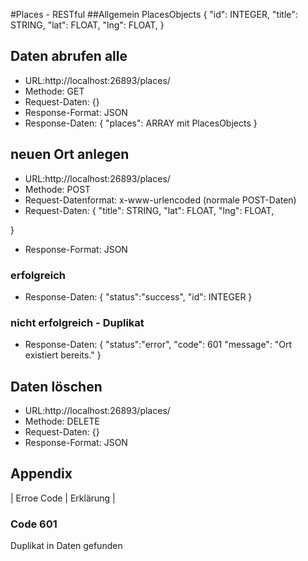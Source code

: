 #Places - RESTful
##Allgemein
PlacesObjects {
  "id": INTEGER,
  "title": STRING,
  "lat": FLOAT,
  "lng": FLOAT,
}

<!-- ##GET -->
## Daten abrufen alle
- URL:http://localhost:26893/places/
- Methode: GET
- Request-Daten: {}
- Response-Format: JSON
- Response-Daten: {
  "places": ARRAY mit PlacesObjects
}

## neuen Ort anlegen
- URL:http://localhost:26893/places/
- Methode: POST
- Request-Datenformat: x-www-urlencoded (normale POST-Daten)
- Request-Daten: {
    "title": STRING,
    "lat": FLOAT,
    "lng": FLOAT,

}
- Response-Format: JSON

### erfolgreich

- Response-Daten: {
  "status":"success",
  "id": INTEGER
}

### nicht erfolgreich - Duplikat

- Response-Daten: {
  "status":"error",
  "code": 601
  "message": "Ort existiert bereits."
}

## Daten löschen
- URL:http://localhost:26893/places/
- Methode: DELETE
- Request-Daten: {}
- Response-Format: JSON

## Appendix

| Erroe Code | Erklärung |


### Code 601
Duplikat in Daten gefunden
